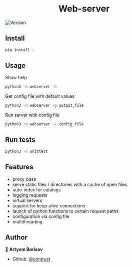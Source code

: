 <h1 align="center">Web-server</h1>
<p>
  <img alt="Version" src="https://img.shields.io/badge/version-0.1.0-blue.svg?cacheSeconds=2592000" />
</p>

## Install

```sh
pip install .
```

## Usage

Show help

```sh
python3 -m webserver -h
```

Get config file with default values

```sh
python3 -m webserver -g output_file
```

Run server with config file

```sh
python3 -m webserver -c config_file
```

## Run tests

```sh
python3 -m unittest
```
## Features

* proxy_pass
* serve static files / directories with a cache of open files
* auto-index for catalogs
* logging requests
* virtual servers
* support for keep-alive connections
* launch of python functions to certain request paths
* configuration via config file
* multithreading


## Author

👤 **Artyom Borisov**

* Github: [@contrust](https://github.com/contrust)

